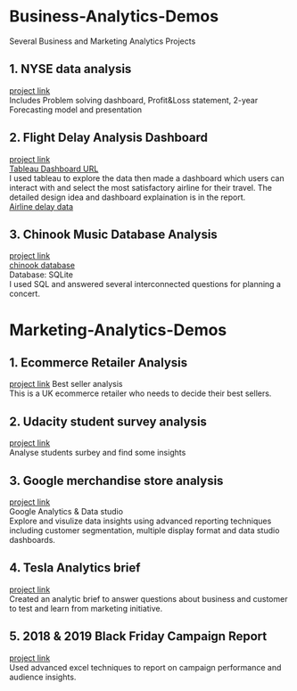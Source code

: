 # Business-Analytics-Demos
Several Business and Marketing Analytics Projects

## 1. NYSE data analysis  
[project link](https://github.com/papayalove/Business-Anlytics-Demos/tree/master/udacity_BA_project2_submission)  
Includes Problem solving dashboard, Profit&Loss statement, 2-year Forecasting model and presentation  

## 2. Flight Delay Analysis Dashboard
[project link](https://github.com/papayalove/Business-Anlytics-Demos/tree/master/flights-delay-projects-submission)  
[Tableau Dashboard URL](https://public.tableau.com/profile/papaya6214#!/vizhome/Chooseyourbestairline/Story2)  
I used tableau to explore the data then made a dashboard which users can interact with and select the most satisfactory airline for their travel. The detailed design idea and dashboard explaination is in the report.  
[Airline delay data](https://d17h27t6h515a5.cloudfront.net/topher/2017/December/5a3b1fad_flight-delays/flight-delays.zip)  

## 3. Chinook Music Database Analysis  
[project link](https://github.com/papayalove/Business-Anlytics-Demos/tree/master/Chinook_music_analysis)  
[chinook database](http://video.udacity-data.com.s3.amazonaws.com/topher/2017/September/59cdaf80_chinook-db/chinook-db.zip)  
Database: SQLite  
I used SQL and answered several interconnected questions for planning a concert.  


# Marketing-Analytics-Demos
## 1. Ecommerce Retailer Analysis  
[project link](https://github.com/papayalove/Business-Anlytics-Demos/tree/master/MA_Ecommerce_retailer_best_sellers)
Best seller analysis   
This is a UK ecommerce retailer who needs to decide their best sellers.   
## 2. Udacity student survey analysis   
[project link](https://github.com/papayalove/Business-Anlytics-Demos/tree/master/Udacity-Student-Survey-Analysis-submission)  
Analyse students surbey and find some insights  
## 3. Google merchandise store analysis  
[project link](https://github.com/papayalove/Business-Anlytics-Demos/tree/master/Google_merchandise_store_analysis)  
Google Analytics & Data studio  
Explore and visulize data insights using advanced reporting techniques including customer segmentation, multiple display format and data studio dashboards.

## 4. Tesla Analytics brief  
[project link](https://github.com/papayalove/Business-Anlytics-Demos/tree/master/Tesla_Analytics_brief)  
Created an analytic brief to answer questions about business and customer to test and learn from marketing initiative.
## 5. 2018 & 2019 Black Friday Campaign Report  
[project link](https://github.com/papayalove/Business-Anlytics-Demos/tree/master/black_friday_campaign_report)  
Used advanced excel techniques to report on campaign performance and audience insights.

